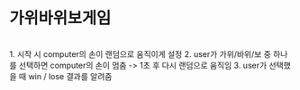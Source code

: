 # 가위바위보게임
<br />
1. 시작 시 computer의 손이 랜덤으로 움직이게 설정
2. user가 가위/바위/보 중 하나를 선택하면 computer의 손이 멈춤 -> 1초 후 다시 랜덤으로 움직임
3. user가 선택했을 때 win / lose 결과를 알려줌
